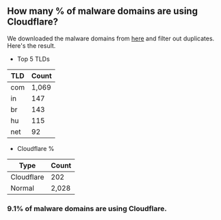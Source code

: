 ## How many % of malware domains are using Cloudflare?


We downloaded the malware domains from [here](https://urlhaus.abuse.ch) and filter out duplicates.
Here's the result.


[//]: # (start replacement)


- Top 5 TLDs

| TLD | Count |
| --- | --- |
| com | 1,069 |
| in | 147 |
| br | 143 |
| hu | 115 |
| net | 92 |


- Cloudflare %

| Type | Count |
| --- | --- |
| Cloudflare | 202 |
| Normal | 2,028 |


### 9.1% of malware domains are using Cloudflare.